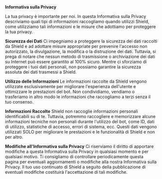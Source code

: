 <b>Informativa sulla Privacy</b>

La tua privacy è importante per noi. In questa Informativa sulla Privacy descriviamo quali tipi di informazioni raccogliamo quando utilizzi Shield, come utilizziamo tali informazioni e le misure che adottiamo per proteggere la tua privacy.

<b>Sicurezza dei Dati</b>
Ci impegniamo a proteggere la sicurezza dei dati raccolti da Shield e ad adottare misure appropriate per prevenire l'accesso non autorizzato, la divulgazione, la modifica o la distruzione dei dati. Tuttavia, si prega di notare che nessun metodo di trasmissione o archiviazione dei dati su Internet può essere garantito al 100% sicuro. Mentre ci sforziamo di proteggere i tuoi dati personali, non possiamo garantire la sicurezza assoluta dei dati trasmessi a Shield.

<b>Utilizzo delle Informazioni</b>
Le informazioni raccolte da Shield vengono utilizzate esclusivamente per migliorare l'esperienza dell'utente e ottimizzare le prestazioni del bot. Non condividiamo, vendiamo o trasferiamo in altro modo le informazioni che raccogliamo a terzi senza il tuo consenso.

<b>Informazioni Raccolte</b>
Shield non raccoglie informazioni personali identificabili su di te. Tuttavia, potremmo raccogliere e memorizzare alcune informazioni tecniche non personali durante l'utilizzo del bot, come ID, dati di utilizzo, statistiche di accesso, errori di sistema, ecc. Questi dati vengono utilizzati SOLO per migliorare le prestazioni e le funzionalità di Shield e non per altro.

<b>Modifiche all'Informativa sulla Privacy</b>
Ci riserviamo il diritto di apportare modifiche a questa Informativa sulla Privacy in qualsiasi momento e per qualsiasi motivo. Ti consigliamo di controllare periodicamente questa pagina per eventuali aggiornamenti o modifiche alla nostra Informativa sulla Privacy. Il tuo uso continuato di Shield a seguito della pubblicazione di eventuali modifiche costituirà l'accettazione di tali modifiche.
